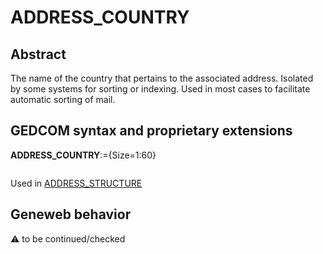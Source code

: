 ﻿# ADDRESS_COUNTRY
## Abstract
The name of the country that pertains to the associated address. Isolated by some systems for sorting
or indexing. Used in most cases to facilitate automatic sorting of mail.


## GEDCOM syntax and proprietary extensions

**ADDRESS_COUNTRY**:={Size=1:60}
<pre>
</pre>
Used in <a href=Ged.ADDRESS_STRUCTURE.md>ADDRESS_STRUCTURE</a><br />


## Geneweb behavior



:warning: to be continued/checked

